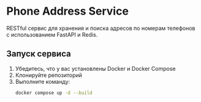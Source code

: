 # Phone Address Service

RESTful сервис для хранения и поиска адресов по номерам телефонов с использованием FastAPI и Redis.

## Запуск сервиса

1. Убедитесь, что у вас установлены Docker и Docker Compose
2. Клонируйте репозиторий
3. Выполните команду:
   ```bash
   docker compose up -d --build

